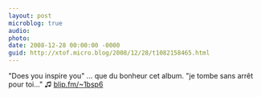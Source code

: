 ```yaml
---
layout: post
microblog: true
audio: 
photo: 
date: 2008-12-28 00:00:00 -0000
guid: http://xtof.micro.blog/2008/12/28/t1082158465.html
---
```

"Does you inspire you" ... que du bonheur cet album.  "je tombe sans arrêt pour toi..." ♫ [blip.fm/~1bsp6](http://blip.fm/~1bsp6)
